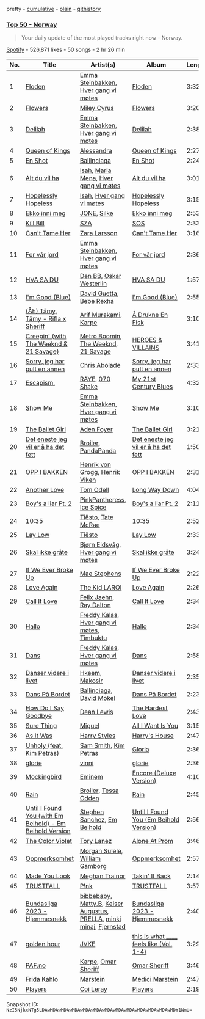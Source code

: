 pretty - [cumulative](/playlists/cumulative/37i9dQZEVXbJvfa0Yxg7E7.md) - [plain](/playlists/plain/37i9dQZEVXbJvfa0Yxg7E7) - [githistory](https://github.githistory.xyz/mackorone/spotify-playlist-archive/blob/main/playlists/plain/37i9dQZEVXbJvfa0Yxg7E7)

### [Top 50 \- Norway](https://open.spotify.com/playlist/37i9dQZEVXbJvfa0Yxg7E7)

> Your daily update of the most played tracks right now \- Norway.

[Spotify](https://open.spotify.com/user/spotify) - 526,871 likes - 50 songs - 2 hr 26 min

| No. | Title | Artist(s) | Album | Length |
|---|---|---|---|---|
| 1 | [Floden](https://open.spotify.com/track/6TYFXyFTDZ6qwFPuBJfWpK) | [Emma Steinbakken](https://open.spotify.com/artist/3GIadM69XShFZNB3gP67Td), [Hver gang vi møtes](https://open.spotify.com/artist/24Lqq3mnesl7IljSVFEBEO) | [Floden](https://open.spotify.com/album/1cf4WYmYaJP4vxvPwJphVv) | 3:32 |
| 2 | [Flowers](https://open.spotify.com/track/0yLdNVWF3Srea0uzk55zFn) | [Miley Cyrus](https://open.spotify.com/artist/5YGY8feqx7naU7z4HrwZM6) | [Flowers](https://open.spotify.com/album/7I0tjwFtxUwBC1vgyeMAax) | 3:20 |
| 3 | [Delilah](https://open.spotify.com/track/5WnH3XfHwtR7KH7KfVUDqe) | [Emma Steinbakken](https://open.spotify.com/artist/3GIadM69XShFZNB3gP67Td), [Hver gang vi møtes](https://open.spotify.com/artist/24Lqq3mnesl7IljSVFEBEO) | [Delilah](https://open.spotify.com/album/6yBdJITEcvVQPYWWYHmQ4K) | 2:38 |
| 4 | [Queen of Kings](https://open.spotify.com/track/14LdhxElpZS0rKVV4nxtdA) | [Alessandra](https://open.spotify.com/artist/35HMF6Y8dSzNfeJs3X65fw) | [Queen of Kings](https://open.spotify.com/album/6Fkp68IAnNvIRJ8rm1MxhB) | 2:27 |
| 5 | [En Shot](https://open.spotify.com/track/3mrOghCXTH1wg1JliCHenY) | [Ballinciaga](https://open.spotify.com/artist/7GgWpPrcNYH90st7I3nJtv) | [En Shot](https://open.spotify.com/album/2kEYdmpt1rOiQUmlfxPE01) | 2:24 |
| 6 | [Alt du vil ha](https://open.spotify.com/track/7GZ0lQasbKSKie0I1Bv7Vd) | [Isah](https://open.spotify.com/artist/5kZZsRShoba2QQpDAv9P0B), [Maria Mena](https://open.spotify.com/artist/3rTRHzFfbTk5GL3LpYZGHR), [Hver gang vi møtes](https://open.spotify.com/artist/24Lqq3mnesl7IljSVFEBEO) | [Alt du vil ha](https://open.spotify.com/album/7atcRsYQxmvrcqxeFsriwr) | 3:01 |
| 7 | [Hopelessly Hopeless](https://open.spotify.com/track/7esGcqsNB1vSVAeVDfOW1c) | [Isah](https://open.spotify.com/artist/5kZZsRShoba2QQpDAv9P0B), [Hver gang vi møtes](https://open.spotify.com/artist/24Lqq3mnesl7IljSVFEBEO) | [Hopelessly Hopeless](https://open.spotify.com/album/47IT3hOIZeu74pmfsNDaJH) | 3:15 |
| 8 | [Ekko inni meg](https://open.spotify.com/track/0xbSjXWyD0M1ucTtKHPd2N) | [JONE](https://open.spotify.com/artist/6w3Rnp6LwJ0BdWgHBiMlqN), [Silke](https://open.spotify.com/artist/1CfY8GMX1i8Wd0OVlXt0MG) | [Ekko inni meg](https://open.spotify.com/album/2Ly8kCvCldHcmyy1YmSaCv) | 2:53 |
| 9 | [Kill Bill](https://open.spotify.com/track/1Qrg8KqiBpW07V7PNxwwwL) | [SZA](https://open.spotify.com/artist/7tYKF4w9nC0nq9CsPZTHyP) | [SOS](https://open.spotify.com/album/1nrVofqDRs7cpWXJ49qTnP) | 2:33 |
| 10 | [Can't Tame Her](https://open.spotify.com/track/4vOoQh9MhS9pyrbvc8LyMz) | [Zara Larsson](https://open.spotify.com/artist/1Xylc3o4UrD53lo9CvFvVg) | [Can't Tame Her](https://open.spotify.com/album/7ytOBcbbFsYDHojnMP5Gs7) | 3:16 |
| 11 | [For vår jord](https://open.spotify.com/track/1J6GFv4CtXFuG0Ip7e0OZt) | [Emma Steinbakken](https://open.spotify.com/artist/3GIadM69XShFZNB3gP67Td), [Hver gang vi møtes](https://open.spotify.com/artist/24Lqq3mnesl7IljSVFEBEO) | [For vår jord](https://open.spotify.com/album/7asbXo2omni85X3WgOMbIO) | 2:36 |
| 12 | [HVA SA DU](https://open.spotify.com/track/1EWRs6LpS4PL5gTbWaUMs6) | [Den BB](https://open.spotify.com/artist/3YP7MBWoSfkTwq0pOMj651), [Oskar Westerlin](https://open.spotify.com/artist/0oXnxfuBoIz4DlUCbvxWxd) | [HVA SA DU](https://open.spotify.com/album/4Idg3E4GRUoxqlmrL3B19g) | 1:57 |
| 13 | [I'm Good \(Blue\)](https://open.spotify.com/track/4uUG5RXrOk84mYEfFvj3cK) | [David Guetta](https://open.spotify.com/artist/1Cs0zKBU1kc0i8ypK3B9ai), [Bebe Rexha](https://open.spotify.com/artist/64M6ah0SkkRsnPGtGiRAbb) | [I'm Good \(Blue\)](https://open.spotify.com/album/7M842DMhYVALrXsw3ty7B3) | 2:55 |
| 14 | [\(Åh\) Tåmy, Tåmy \- Rifla x Sheriff](https://open.spotify.com/track/6Wu2r3oKnrObZf8a18QVJH) | [Arif Murakami](https://open.spotify.com/artist/46pSx5MtwhorubZuHbwM0Q), [Karpe](https://open.spotify.com/artist/3X23gpg1vPacr0hBARyxtN) | [Å Drukne En Fisk](https://open.spotify.com/album/4v3uw177yv8f3AcStx8jkK) | 3:10 |
| 15 | [Creepin' \(with The Weeknd & 21 Savage\)](https://open.spotify.com/track/2dHHgzDwk4BJdRwy9uXhTO) | [Metro Boomin](https://open.spotify.com/artist/0iEtIxbK0KxaSlF7G42ZOp), [The Weeknd](https://open.spotify.com/artist/1Xyo4u8uXC1ZmMpatF05PJ), [21 Savage](https://open.spotify.com/artist/1URnnhqYAYcrqrcwql10ft) | [HEROES & VILLAINS](https://open.spotify.com/album/7txGsnDSqVMoRl6RQ9XyZP) | 3:41 |
| 16 | [Sorry, jeg har pult en annen](https://open.spotify.com/track/0bg4gJlfoDR0ICj58UfmdF) | [Chris Abolade](https://open.spotify.com/artist/4wqjUmydj8rX3foHUjNOtB) | [Sorry, jeg har pult en annen](https://open.spotify.com/album/2CinqzM9xNMbWgVAaPWLJU) | 2:33 |
| 17 | [Escapism.](https://open.spotify.com/track/5mHdCZtVyb4DcJw8799hZp) | [RAYE](https://open.spotify.com/artist/5KKpBU5eC2tJDzf0wmlRp2), [070 Shake](https://open.spotify.com/artist/12Zk1DFhCbHY6v3xep2ZjI) | [My 21st Century Blues](https://open.spotify.com/album/3U8n8LzBx2o9gYXvvNq4uH) | 4:32 |
| 18 | [Show Me](https://open.spotify.com/track/3VjEyvyWkd09eE6h1weCfn) | [Emma Steinbakken](https://open.spotify.com/artist/3GIadM69XShFZNB3gP67Td), [Hver gang vi møtes](https://open.spotify.com/artist/24Lqq3mnesl7IljSVFEBEO) | [Show Me](https://open.spotify.com/album/6PF1U0TloActhbxnP4XXBb) | 3:10 |
| 19 | [The Ballet Girl](https://open.spotify.com/track/3aiOu3VFNOD9omIGG7nSq1) | [Aden Foyer](https://open.spotify.com/artist/54NKhABnyGAvbek0n63TAu) | [The Ballet Girl](https://open.spotify.com/album/0oHwFrjiH6pkhFp8C4LWa3) | 3:21 |
| 20 | [Det eneste jeg vil er å ha det fett](https://open.spotify.com/track/28mdpto16dpOw2vl5B4MWi) | [Broiler](https://open.spotify.com/artist/3836OTICMPjhTMMcpPw4EC), [PandaPanda](https://open.spotify.com/artist/3bprEfGCk6tljbWjtvGQH5) | [Det eneste jeg vil er å ha det fett](https://open.spotify.com/album/1YmacfZvbEYksO8yIpvvDB) | 1:50 |
| 21 | [OPP I BAKKEN](https://open.spotify.com/track/0imwUR7oy4kgX2IjMoLPDy) | [Henrik von Grogg](https://open.spotify.com/artist/2z33akYL15RgrP5P51vhvx), [Henrik Viken](https://open.spotify.com/artist/1X6PpxnCUPaBW9dFnckNO3) | [OPP I BAKKEN](https://open.spotify.com/album/5TnjCPKIXVQ4HvC4rTmZd4) | 2:31 |
| 22 | [Another Love](https://open.spotify.com/track/7jtQIBanIiJOMS6RyCx6jZ) | [Tom Odell](https://open.spotify.com/artist/2txHhyCwHjUEpJjWrEyqyX) | [Long Way Down](https://open.spotify.com/album/0KGBW1MQtC2aFPCDUdAkdJ) | 4:04 |
| 23 | [Boy's a liar Pt\. 2](https://open.spotify.com/track/6AQbmUe0Qwf5PZnt4HmTXv) | [PinkPantheress](https://open.spotify.com/artist/78rUTD7y6Cy67W1RVzYs7t), [Ice Spice](https://open.spotify.com/artist/3LZZPxNDGDFVSIPqf4JuEf) | [Boy's a liar Pt\. 2](https://open.spotify.com/album/6cVfHBcp3AdpYY0bBglkLN) | 2:11 |
| 24 | [10:35](https://open.spotify.com/track/6BePGk3eCan4FqaW2X8Qy3) | [Tiësto](https://open.spotify.com/artist/2o5jDhtHVPhrJdv3cEQ99Z), [Tate McRae](https://open.spotify.com/artist/45dkTj5sMRSjrmBSBeiHym) | [10:35](https://open.spotify.com/album/77wWx9sOCJiy0wcn0P44NO) | 2:52 |
| 25 | [Lay Low](https://open.spotify.com/track/0zKbDrEXKpnExhGQRe9dxt) | [Tiësto](https://open.spotify.com/artist/2o5jDhtHVPhrJdv3cEQ99Z) | [Lay Low](https://open.spotify.com/album/0EYKSXXTsON8ZA95BuCoXn) | 2:33 |
| 26 | [Skal ikke gråte](https://open.spotify.com/track/5cUqVMM5kxpkud2kKK7LCi) | [Bjørn Eidsvåg](https://open.spotify.com/artist/11Vny8qHe4KR50ZIjhz7sz), [Hver gang vi møtes](https://open.spotify.com/artist/24Lqq3mnesl7IljSVFEBEO) | [Skal ikke gråte](https://open.spotify.com/album/6C9NqMXDFXBFbq8fI3tpFY) | 3:24 |
| 27 | [If We Ever Broke Up](https://open.spotify.com/track/6maTPqynTmrkWIralgGaoP) | [Mae Stephens](https://open.spotify.com/artist/311uEW9rt5g2NmzjGEKS2E) | [If We Ever Broke Up](https://open.spotify.com/album/4eadTzshRApGna6Ppz5XwO) | 2:22 |
| 28 | [Love Again](https://open.spotify.com/track/4sx6NRwL6Ol3V6m9exwGlQ) | [The Kid LAROI](https://open.spotify.com/artist/2tIP7SsRs7vjIcLrU85W8J) | [Love Again](https://open.spotify.com/album/3z53jSP5i9bCPVOu3PARM8) | 2:26 |
| 29 | [Call It Love](https://open.spotify.com/track/5YdnOm5990Kfq1Jodws98B) | [Felix Jaehn](https://open.spotify.com/artist/4bL2B6hmLlMWnUEZnorEtG), [Ray Dalton](https://open.spotify.com/artist/4e0nWw2r4BoQSKPQ2zpU13) | [Call It Love](https://open.spotify.com/album/5c3YGhnf058Op4YviM73wn) | 2:34 |
| 30 | [Hallo](https://open.spotify.com/track/1q5bvHyIeQDzbPTHzmw0ix) | [Freddy Kalas](https://open.spotify.com/artist/2HAShHcL0dMLf1iNzmxTi3), [Hver gang vi møtes](https://open.spotify.com/artist/24Lqq3mnesl7IljSVFEBEO), [Timbuktu](https://open.spotify.com/artist/4bOG1sx3QHFbOUVLNmMpPe) | [Hallo](https://open.spotify.com/album/69X1hBLUx1987NZCzaRU6i) | 2:34 |
| 31 | [Dans](https://open.spotify.com/track/4f3SD5C93R8QXPNmAip2PR) | [Freddy Kalas](https://open.spotify.com/artist/2HAShHcL0dMLf1iNzmxTi3), [Hver gang vi møtes](https://open.spotify.com/artist/24Lqq3mnesl7IljSVFEBEO) | [Dans](https://open.spotify.com/album/5FZ6eOWqmTlZdczQSgvTzw) | 2:58 |
| 32 | [Danser videre i livet](https://open.spotify.com/track/6iAzs8DCRsCDkr3UCyptXO) | [Hkeem](https://open.spotify.com/artist/46XcyK8FnyCJJlvYCUwVZH), [Makosir](https://open.spotify.com/artist/0G7lEqLdSyAiUGMB1P9nsh) | [Danser videre i livet](https://open.spotify.com/album/3wxT9Wlh4aNztvhOJWrOKo) | 2:35 |
| 33 | [Dans På Bordet](https://open.spotify.com/track/56kyGGwLIVAR30ZFiASn8Q) | [Ballinciaga](https://open.spotify.com/artist/7GgWpPrcNYH90st7I3nJtv), [David Mokel](https://open.spotify.com/artist/7lGq0g80TaLqM8uT9HLAni) | [Dans På Bordet](https://open.spotify.com/album/0324AmCGXDbzi4XRgVVc7g) | 2:23 |
| 34 | [How Do I Say Goodbye](https://open.spotify.com/track/1aOl53hkZGHkl2Snhr7opL) | [Dean Lewis](https://open.spotify.com/artist/3QSQFmccmX81fWCUSPTS7y) | [The Hardest Love](https://open.spotify.com/album/17cNWP1FoUxSTwr3ki8MnX) | 2:43 |
| 35 | [Sure Thing](https://open.spotify.com/track/0JXXNGljqupsJaZsgSbMZV) | [Miguel](https://open.spotify.com/artist/360IAlyVv4PCEVjgyMZrxK) | [All I Want Is You](https://open.spotify.com/album/493HYe7N5pleudEZRyhE7R) | 3:15 |
| 36 | [As It Was](https://open.spotify.com/track/4Dvkj6JhhA12EX05fT7y2e) | [Harry Styles](https://open.spotify.com/artist/6KImCVD70vtIoJWnq6nGn3) | [Harry's House](https://open.spotify.com/album/5r36AJ6VOJtp00oxSkBZ5h) | 2:47 |
| 37 | [Unholy \(feat\. Kim Petras\)](https://open.spotify.com/track/0NZPBYD5qbEWRs3PrGiRkT) | [Sam Smith](https://open.spotify.com/artist/2wY79sveU1sp5g7SokKOiI), [Kim Petras](https://open.spotify.com/artist/3Xt3RrJMFv5SZkCfUE8C1J) | [Gloria](https://open.spotify.com/album/3Uq1jNGnD412ZvCb6j2DKV) | 2:36 |
| 38 | [glorie](https://open.spotify.com/track/4olmG0sFJ6L0LVI8ssiZFz) | [vinni](https://open.spotify.com/artist/2rvUlmaAfN7eKSVAcaRj9t) | [glorie](https://open.spotify.com/album/2DdUMgZh8haStlU30pcnZ0) | 2:36 |
| 39 | [Mockingbird](https://open.spotify.com/track/561jH07mF1jHuk7KlaeF0s) | [Eminem](https://open.spotify.com/artist/7dGJo4pcD2V6oG8kP0tJRR) | [Encore \(Deluxe Version\)](https://open.spotify.com/album/1kTlYbs28MXw7hwO0NLYif) | 4:10 |
| 40 | [Rain](https://open.spotify.com/track/2NijPPmzSplyT9d4YdeLse) | [Broiler](https://open.spotify.com/artist/3836OTICMPjhTMMcpPw4EC), [Tessa Odden](https://open.spotify.com/artist/5fWn9g8ERHtGKWdkAuomBx) | [Rain](https://open.spotify.com/album/6WnUOXFSYFXqmNPYS6euMF) | 2:45 |
| 41 | [Until I Found You \(with Em Beihold\) \- Em Beihold Version](https://open.spotify.com/track/1Y3LN4zO1Edc2EluIoSPJN) | [Stephen Sanchez](https://open.spotify.com/artist/5XKFrudbV4IiuE5WuTPRmT), [Em Beihold](https://open.spotify.com/artist/7o2ZQYM7nTsaVdkXY38UAA) | [Until I Found You \(Em Beihold Version\)](https://open.spotify.com/album/7ARtQpvnPN2ucbmVHngLOs) | 2:56 |
| 42 | [The Color Violet](https://open.spotify.com/track/3azJifCSqg9fRij2yKIbWz) | [Tory Lanez](https://open.spotify.com/artist/2jku7tDXc6XoB6MO2hFuqg) | [Alone At Prom](https://open.spotify.com/album/5Gm2XKBgnlzd6qTi7LE1z2) | 3:46 |
| 43 | [Oppmerksomhet](https://open.spotify.com/track/6b02mOA9cRfwiX69pFuXUo) | [Morgan Sulele](https://open.spotify.com/artist/3EaDukxGx5viO0MTLW1a5X), [William Gamborg](https://open.spotify.com/artist/4ODEL6BNYKlXrfMUsHMK5P) | [Oppmerksomhet](https://open.spotify.com/album/5KsGoGVrh2iLnmKUTTl133) | 2:57 |
| 44 | [Made You Look](https://open.spotify.com/track/0QHEIqNKsMoOY5urbzN48u) | [Meghan Trainor](https://open.spotify.com/artist/6JL8zeS1NmiOftqZTRgdTz) | [Takin' It Back](https://open.spotify.com/album/4LVa9bljQRvLYpWr8qyaXs) | 2:14 |
| 45 | [TRUSTFALL](https://open.spotify.com/track/4FWbsd91QSvgr1dSWwW51e) | [P!nk](https://open.spotify.com/artist/1KCSPY1glIKqW2TotWuXOR) | [TRUSTFALL](https://open.spotify.com/album/0JlRRM2KKOzLKzgn9etoXt) | 3:57 |
| 46 | [Bundasliga 2023 \- Hjemmesnekk](https://open.spotify.com/track/1J96wGoxfB5Wi4cIABwYwF) | [bibbebaby](https://open.spotify.com/artist/2av9bbnH4kpl8GsDCSIdvD), [Matty.B](https://open.spotify.com/artist/3GyWVUOjtwnSh7Izlo3v0u), [Keiser Augustus](https://open.spotify.com/artist/2SOkJ0Z04Fc9FKZK35e2G4), [PRELLA](https://open.spotify.com/artist/3czVrl2AZ8szfFqpe3oPnM), [minki minaj](https://open.spotify.com/artist/3KI4UKVyLvZYenmnjnbDNE), [Fjernstad](https://open.spotify.com/artist/6suuL5VSXIlNW5zAT862KG) | [Bundasliga 2023 \- Hjemmesnekk](https://open.spotify.com/album/3JFl73kVkqlW1SJ0wDE7Qd) | 2:40 |
| 47 | [golden hour](https://open.spotify.com/track/5odlY52u43F5BjByhxg7wg) | [JVKE](https://open.spotify.com/artist/164Uj4eKjl6zTBKfJLFKKK) | [this is what \_\_\_\_ feels like \(Vol\. 1\-4\)](https://open.spotify.com/album/69AaAkdktFGnk9POmHENkT) | 3:29 |
| 48 | [PAF.no](https://open.spotify.com/track/2coLAzVouJE4BC8lrKbDLk) | [Karpe](https://open.spotify.com/artist/3X23gpg1vPacr0hBARyxtN), [Omar Sheriff](https://open.spotify.com/artist/7bD3cjwHYADj9rsonLyx7U) | [Omar Sheriff](https://open.spotify.com/album/4pUvAgc5wiu5ww3v65wVB7) | 3:46 |
| 49 | [Frida Kahlo](https://open.spotify.com/track/4v8yhLDEcRQ6BynXcCrGMo) | [Marstein](https://open.spotify.com/artist/7KjsjftPKKarTvZlawniPi) | [Medici Marstein](https://open.spotify.com/album/3eYqDn8VLmUDcODpSLtglF) | 2:47 |
| 50 | [Players](https://open.spotify.com/track/6UN73IYd0hZxLi8wFPMQij) | [Coi Leray](https://open.spotify.com/artist/6AMd49uBDJfhf30Ak2QR5s) | [Players](https://open.spotify.com/album/4cAAsw7mPkGt15GXQzWlrM) | 2:19 |

Snapshot ID: `NzI5NjkxNTg5LDAwMDAwMDAwMDAwMDAwMDAwMDAwMDAwMDAwMDAwMDAwMDAwMDY1NmU=`

